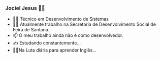 ### Jociel Jesus 👨‍💻
- 👨‍🎓 Técnico em Desenvolvimento de Sistemas
- 👨‍✈️ Atualmente trabalho na Secretaria de Desenvolvimento Social de Feira de Santana.
- 📫 O meu trabalho ainda não é como desenvolvedor.
- ✍ Estudando constantemente...
- 🤦‍♂️Na Luta diária para aprender Inglês...


